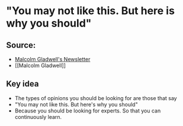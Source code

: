# "You may not like this. But here is why you should"

## Source:
- [Malcolm Gladwell's Newsletter](https://malcolmgladwell.bulletin.com/224534839714566)
- [[Malcolm Gladwell]]

## Key idea
- The types of opinions you should be looking for are those that say
- "You may not like this. But here's why you should"
- Because you should be looking for experts. So that you can continuously learn.
